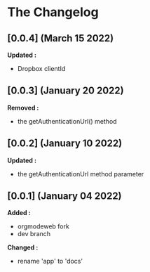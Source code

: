 # The Changelog

## [0.0.4] (March 15 2022)

**Updated :**

- Dropbox clientId

## [0.0.3] (January 20 2022)

**Removed :**

- the getAuthenticationUrl() method

## [0.0.2] (January 10 2022)

**Updated :**

- the getAuthenticationUrl method parameter

## [0.0.1] (January 04 2022)

**Added :**

- orgmodeweb fork
- dev branch

**Changed :**

- rename 'app' to 'docs'
